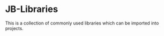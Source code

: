 # JB-Libraries
This is a collection of commonly used libraries which can be imported into projects.
